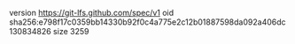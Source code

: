 version https://git-lfs.github.com/spec/v1
oid sha256:e798f17c0359bb14330b92f0c4a775e2c12b01887598da092a406dc130834826
size 3259
